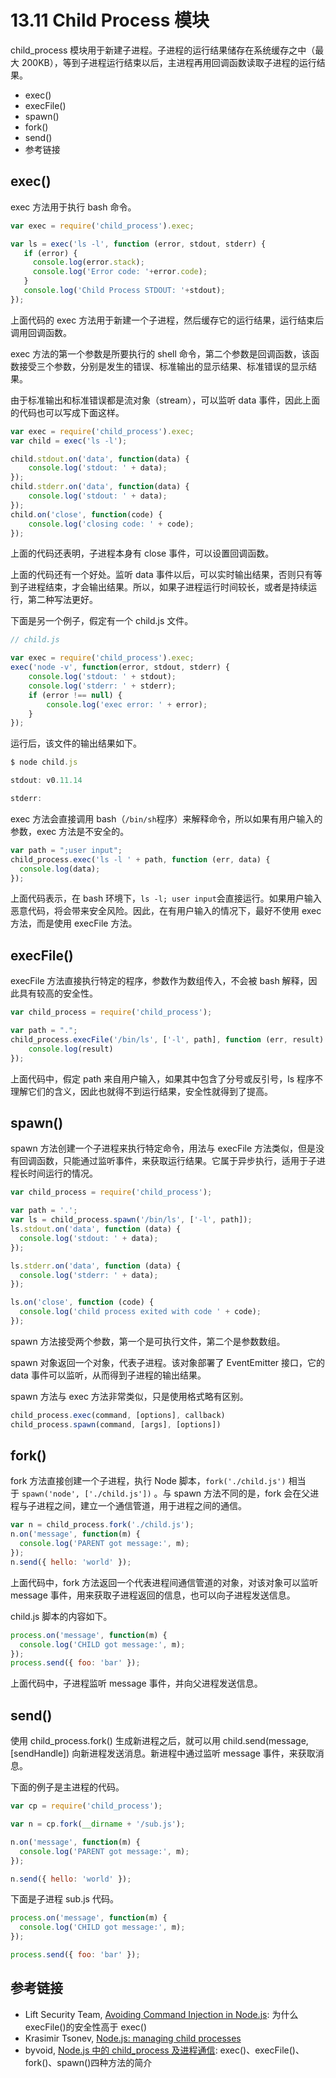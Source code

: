 # 13.11 Child Process 模块

child_process 模块用于新建子进程。子进程的运行结果储存在系统缓存之中（最大 200KB），等到子进程运行结束以后，主进程再用回调函数读取子进程的运行结果。

*   exec()
*   execFile()
*   spawn()
*   fork()
*   send()
*   参考链接

## exec()

exec 方法用于执行 bash 命令。

```js
var exec = require('child_process').exec;

var ls = exec('ls -l', function (error, stdout, stderr) {
   if (error) {
     console.log(error.stack);
     console.log('Error code: '+error.code);
   }
   console.log('Child Process STDOUT: '+stdout);
});
```

上面代码的 exec 方法用于新建一个子进程，然后缓存它的运行结果，运行结束后调用回调函数。

exec 方法的第一个参数是所要执行的 shell 命令，第二个参数是回调函数，该函数接受三个参数，分别是发生的错误、标准输出的显示结果、标准错误的显示结果。

由于标准输出和标准错误都是流对象（stream），可以监听 data 事件，因此上面的代码也可以写成下面这样。

```js
var exec = require('child_process').exec;
var child = exec('ls -l');

child.stdout.on('data', function(data) {
    console.log('stdout: ' + data);
});
child.stderr.on('data', function(data) {
    console.log('stdout: ' + data);
});
child.on('close', function(code) {
    console.log('closing code: ' + code);
});
```

上面的代码还表明，子进程本身有 close 事件，可以设置回调函数。

上面的代码还有一个好处。监听 data 事件以后，可以实时输出结果，否则只有等到子进程结束，才会输出结果。所以，如果子进程运行时间较长，或者是持续运行，第二种写法更好。

下面是另一个例子，假定有一个 child.js 文件。

```js
// child.js

var exec = require('child_process').exec;
exec('node -v', function(error, stdout, stderr) {
    console.log('stdout: ' + stdout);
    console.log('stderr: ' + stderr);
    if (error !== null) {
        console.log('exec error: ' + error);
    }
});
```

运行后，该文件的输出结果如下。

```js
$ node child.js

stdout: v0.11.14

stderr:
```

exec 方法会直接调用 bash（`/bin/sh`程序）来解释命令，所以如果有用户输入的参数，exec 方法是不安全的。

```js
var path = ";user input";
child_process.exec('ls -l ' + path, function (err, data) {
  console.log(data);
});
```

上面代码表示，在 bash 环境下，`ls -l; user input`会直接运行。如果用户输入恶意代码，将会带来安全风险。因此，在有用户输入的情况下，最好不使用 exec 方法，而是使用 execFile 方法。

## execFile()

execFile 方法直接执行特定的程序，参数作为数组传入，不会被 bash 解释，因此具有较高的安全性。

```js
var child_process = require('child_process');

var path = ".";
child_process.execFile('/bin/ls', ['-l', path], function (err, result) {
    console.log(result)
});
```

上面代码中，假定 path 来自用户输入，如果其中包含了分号或反引号，ls 程序不理解它们的含义，因此也就得不到运行结果，安全性就得到了提高。

## spawn()

spawn 方法创建一个子进程来执行特定命令，用法与 execFile 方法类似，但是没有回调函数，只能通过监听事件，来获取运行结果。它属于异步执行，适用于子进程长时间运行的情况。

```js
var child_process = require('child_process');

var path = '.';
var ls = child_process.spawn('/bin/ls', ['-l', path]);
ls.stdout.on('data', function (data) {
  console.log('stdout: ' + data);
});

ls.stderr.on('data', function (data) {
  console.log('stderr: ' + data);
});

ls.on('close', function (code) {
  console.log('child process exited with code ' + code);
});
```

spawn 方法接受两个参数，第一个是可执行文件，第二个是参数数组。

spawn 对象返回一个对象，代表子进程。该对象部署了 EventEmitter 接口，它的 data 事件可以监听，从而得到子进程的输出结果。

spawn 方法与 exec 方法非常类似，只是使用格式略有区别。

```js
child_process.exec(command, [options], callback)
child_process.spawn(command, [args], [options])
```

## fork()

fork 方法直接创建一个子进程，执行 Node 脚本，`fork('./child.js')` 相当于 `spawn('node', ['./child.js'])` 。与 spawn 方法不同的是，fork 会在父进程与子进程之间，建立一个通信管道，用于进程之间的通信。

```js
var n = child_process.fork('./child.js');
n.on('message', function(m) {
  console.log('PARENT got message:', m);
});
n.send({ hello: 'world' });
```

上面代码中，fork 方法返回一个代表进程间通信管道的对象，对该对象可以监听 message 事件，用来获取子进程返回的信息，也可以向子进程发送信息。

child.js 脚本的内容如下。

```js
process.on('message', function(m) {
  console.log('CHILD got message:', m);
});
process.send({ foo: 'bar' });
```

上面代码中，子进程监听 message 事件，并向父进程发送信息。

## send()

使用 child_process.fork() 生成新进程之后，就可以用 child.send(message, [sendHandle]) 向新进程发送消息。新进程中通过监听 message 事件，来获取消息。

下面的例子是主进程的代码。

```js
var cp = require('child_process');

var n = cp.fork(__dirname + '/sub.js');

n.on('message', function(m) {
  console.log('PARENT got message:', m);
});

n.send({ hello: 'world' });
```

下面是子进程 sub.js 代码。

```js
process.on('message', function(m) {
  console.log('CHILD got message:', m);
});

process.send({ foo: 'bar' });
```

## 参考链接

*   Lift Security Team, [Avoiding Command Injection in Node.js](https://blog.liftsecurity.io/2014/08/19/Avoid-Command-Injection-Node.js): 为什么 execFile()的安全性高于 exec()
*   Krasimir Tsonev, [Node.js: managing child processes](http://tech.pro/tutorial/2074/nodejs-managing-child-processes)
*   byvoid, [Node.js 中的 child_process 及进程通信](https://www.byvoid.com/zhs/blog/node-child-process-ipc): exec()、execFile()、fork()、spawn()四种方法的简介